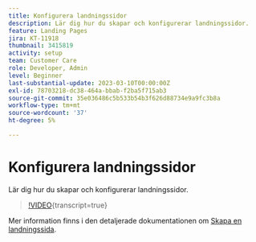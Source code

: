 ```yaml
---
title: Konfigurera landningssidor
description: Lär dig hur du skapar och konfigurerar landningssidor.
feature: Landing Pages
jira: KT-11918
thumbnail: 3415819
activity: setup
team: Customer Care
role: Developer, Admin
level: Beginner
last-substantial-update: 2023-03-10T00:00:00Z
exl-id: 78703218-dc38-464a-bbab-f2ba5f715ab3
source-git-commit: 35e036486c5b533b54b3f626d88734e9a9fc3b8a
workflow-type: tm+mt
source-wordcount: '37'
ht-degree: 5%

---
```


# Konfigurera landningssidor

Lär dig hur du skapar och konfigurerar landningssidor.

>[!VIDEO](https://video.tv.adobe.com/v/3448910/?quality=12&learn=on&captions=swe){transcript=true}

Mer information finns i den detaljerade dokumentationen om [Skapa en landningssida](https://experienceleague.adobe.com/docs/campaign-classic/using/designing-content/editing-html-content/creating-a-landing-page.html?lang=sv-SE).
